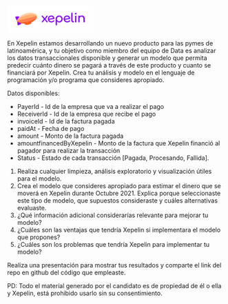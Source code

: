 ![xepelin logo](./xepelin-logo.png)

En Xepelin estamos desarrollando un nuevo producto para las pymes de latinoamérica, y tu objetivo como miembro del equipo de Data es analizar los datos transaccionales disponible y generar un modelo que permita predecir cuánto dinero se pagará a través de este producto y cuanto se financiará por Xepelin.
Crea tu análisis y modelo en el lenguaje de programación y/o programa que consideres apropiado.

Datos disponibles:
* PayerId - Id de la empresa que va a realizar el pago
* ReceiverId - Id de la empresa que recibe el pago
* invoiceId - Id de la factura pagada
* paidAt - Fecha de pago
* amount - Monto de la factura pagada
* amountfinancedByXepelin - Monto de la factura que Xepelin financió al pagador para realizar la transacción
* Status - Estado de cada transacción [Pagada, Procesando, Fallida].

1.	Realiza cualquier limpieza, análisis exploratorio y visualización útiles para el modelo. 
2.	Crea el modelo que consideres apropiado para estimar el dinero que se moverá en Xepelin durante Octubre 2021. Explica porque seleccionaste este tipo de modelo, que supuestos consideraste y cuáles alternativas evaluaste.
3.	¿Qué información adicional considerarías relevante para mejorar tu modelo?
4.	¿Cuáles son las ventajas que tendría Xepelin si implementara el modelo que propones?
5.	¿Cuáles son los problemas que tendría Xepelin para implementar tu modelo?


Realiza una presentación para mostrar tus resultados y comparte el link del repo en github del código que empleaste.

PD: Todo el material generado por el candidato es de propiedad de él o ella y Xepelin, está prohibido usarlo sin su consentimiento.
